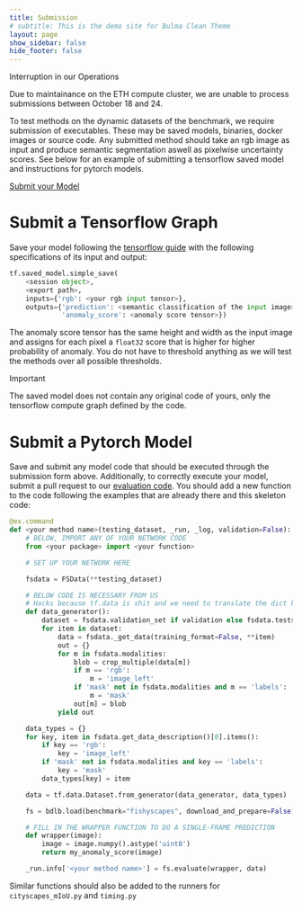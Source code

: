 ```yaml
---
title: Submission
# subtitle: This is the demo site for Bulma Clean Theme
layout: page
show_sidebar: false
hide_footer: false
---
```


<article class="message is-warning">
  <div class="message-header">
    <p>Interruption in our Operations</p>
  </div>
  <div class="message-body">
    Due to maintainance on the ETH compute cluster, we are unable to process submissions between October 18 and 24.
  </div>
</article>

To test methods on the dynamic datasets of the benchmark, we require submission of executables. These may be saved models, binaries, docker images or source code. Any submitted method should take an rgb image as input and produce semantic segmentation aswell as pixelwise uncertainty scores. See below for an example of submitting a tensorflow saved model and instructions for pytorch models.

<a class="button is-primary" target="_blank" href="https://forms.gle/Rrc9nWuxsmks9CuX7">Submit your Model</a>

# Submit a Tensorflow Graph
Save your model following the [tensorflow guide](https://www.tensorflow.org/guide/saved_model) with the following specifications of its input and output:

```python
tf.saved_model.simple_save(
    <session object>,
    <export path>,
    inputs={'rgb': <your rgb input tensor>},
    outputs={'prediction': <semantic classification of the input image>,
             'anomaly_score': <anomaly score tensor>})
```
The anomaly score tensor has the same height and width as the input image and assigns for each pixel a `float32` score that is higher for higher probability of anomaly. You do not have to threshold anything as we will test the methods over all possible thresholds.

<article class="message is-warning">
  <div class="message-header">
    <p>Important</p>
  </div>
  <div class="message-body">
    The saved model does not contain any original code of yours, only the tensorflow compute graph defined by the code.
  </div>
</article>

# Submit a Pytorch Model
Save and submit any model code that should be executed through the submission form above. Additionally, to correctly execute your model, submit a pull request to our [evaluation code](https://github.com/hermannsblum/fishyscapes/blob/master/experiments/fishyscapes.py). You should add a new function to the code following the examples that are already there and this skeleton code:

```python
@ex.command
def <your method name>(testing_dataset, _run, _log, validation=False):
    # BELOW, IMPORT ANY OF YOUR NETWORK CODE
    from <your package> import <your function>

    # SET UP YOUR NETWORK HERE

    fsdata = FSData(**testing_dataset)

    # BELOW CODE IS NECESSARY FROM US
    # Hacks because tf.data is shit and we need to translate the dict keys
    def data_generator():
        dataset = fsdata.validation_set if validation else fsdata.testset
        for item in dataset:
            data = fsdata._get_data(training_format=False, **item)
            out = {}
            for m in fsdata.modalities:
                blob = crop_multiple(data[m])
                if m == 'rgb':
                    m = 'image_left'
                if 'mask' not in fsdata.modalities and m == 'labels':
                    m = 'mask'
                out[m] = blob
            yield out

    data_types = {}
    for key, item in fsdata.get_data_description()[0].items():
        if key == 'rgb':
            key = 'image_left'
        if 'mask' not in fsdata.modalities and key == 'labels':
            key = 'mask'
        data_types[key] = item

    data = tf.data.Dataset.from_generator(data_generator, data_types)

    fs = bdlb.load(benchmark="fishyscapes", download_and_prepare=False)

    # FILL IN THE WRAPPER FUNCTION TO DO A SINGLE-FRAME PREDICTION
    def wrapper(image):
        image = image.numpy().astype('uint8')
        return my_anomaly_score(image)

    _run.info['<your method name>'] = fs.evaluate(wrapper, data)
```

Similar functions should also be added to the runners for `cityscapes_mIoU.py` and `timing.py`
